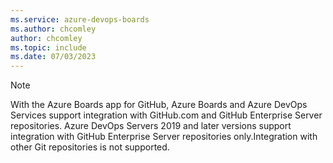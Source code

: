```yaml
---
ms.service: azure-devops-boards
ms.author: chcomley
author: chcomley
ms.topic: include
ms.date: 07/03/2023
---
```


> [!NOTE]   
> With the Azure Boards app for GitHub, Azure Boards and Azure DevOps Services support integration with GitHub.com and GitHub Enterprise Server repositories. Azure DevOps Servers 2019 and later versions support integration with GitHub Enterprise Server repositories only.Integration with other Git repositories is not supported.
 
